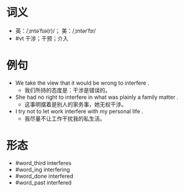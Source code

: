 # 词义
- 英：/ˌɪntəˈfɪə(r)/； 美：/ˌɪntərˈfɪr/
- #vt 干涉；干预；介入
# 例句
- We take the view that it would be wrong to interfere .
	- 我们所持的态度是：干涉是错误的。
- She had no right to interfere in what was plainly a family matter .
	- 这事明摆着是别人的家务事，她无权干涉。
- I try not to let work interfere with my personal life .
	- 我尽量不让工作干扰我的私生活。
# 形态
- #word_third interferes
- #word_ing interfering
- #word_done interfered
- #word_past interfered
